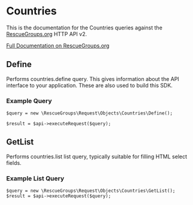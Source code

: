 # Countries

This is the documentation for the Countries queries against the [RescueGroups.org](https://www.rescuegroups.org/) HTTP API v2.

[Full Documentation on RescueGroups.org](https://userguide.rescuegroups.org/display/APIDG/Object+definitions#Objectdefinitions-countries)

## Define






Performs countries.define query. This gives information about the API interface to your application. These are also used to build this SDK.

### Example Query

    $query = new \RescueGroups\Request\Objects\Countries\Define();

    $result = $api->executeRequest($query);


## GetList


Performs countries.list list query, typically suitable for filling HTML select fields.

### Example List Query

    $query = new \RescueGroups\Request\Objects\Countries\GetList();
    $result = $api->executeRequest($query);






